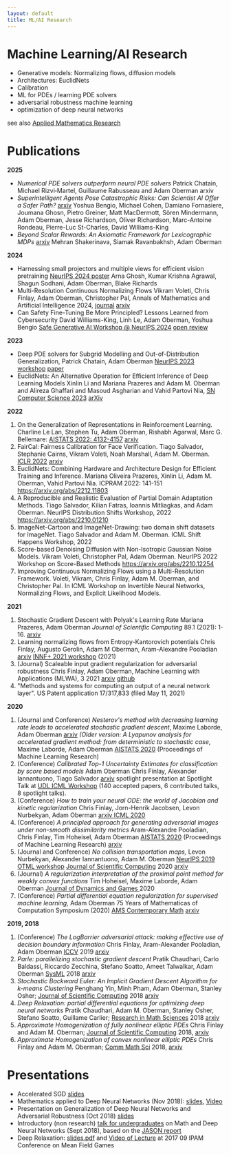 ```yaml
---
layout: default
title: ML/AI Research
---
```


# Machine Learning/AI Research 
- Generative models: Normalizing flows, diffusion models
- Architectures: EuclidNets
- Calibration
- ML for PDEs / learning PDE solvers
- adversarial robustness machine learning
- optimization of deep neural networks
  
see also [Applied Mathematics Research](research_older.md)


# Publications 
**2025**
- *Numerical PDE solvers outperform neural PDE solvers* Patrick Chatain, Michael Rizvi‑Martel, Guillaume Rabusseau and Adam Oberman arxiv
- *Superintelligent Agents Pose Catastrophic Risks: Can Scientist AI Offer a Safer Path?* [arxiv](https://arxiv.org/abs/2502.15657)
Yoshua Bengio, Michael Cohen, Damiano Fornasiere, Joumana Ghosn, Pietro Greiner, Matt MacDermott, Sören Mindermann, Adam Oberman, Jesse Richardson, Oliver Richardson, Marc-Antoine Rondeau, Pierre-Luc St-Charles, David Williams-King
- *Beyond Scalar Rewards: An Axiomatic Framework for Lexicographic MDPs* [arxiv](https://arxiv.org/abs/2505.12049) Mehran Shakerinava, Siamak Ravanbakhsh, Adam Oberman

**2024**
- Harnessing small projectors and multiple views for efficient vision pretraining [NeurIPS 2024 poster](https://neurips.cc/virtual/2024/poster/94719) Arna Ghosh, Kumar Krishna Agrawal, Shagun Sodhani, Adam Oberman, Blake Richards  
- Multi-Resolution Continuous Normalizing Flows Vikram Voleti, Chris Finlay, Adam Oberman, Christopher Pal, Annals of Mathematics and Artificial Intelligence 2024, [journal](https://doi.org/10.1007/s10472-024-09939-5) [arxiv](https://arxiv.org/abs/2106.08462)
- Can Safety Fine-Tuning Be More Principled? Lessons Learned from Cybersecurity David Williams-King, Linh Le, Adam Oberman, Yoshua Bengio [Safe Generative AI Workshop @ NeurIPS 2024](https://safegenaiworkshop.github.io/) [open review](https://openreview.net/forum?id=QO7dF42YEb)

**2023**
-  Deep PDE solvers for Subgrid Modelling and Out-of-Distribution Generalization, Patrick Chatain, Adam Oberman [NeurIPS 2023 workshop](https://neurips.cc/virtual/2023/workshop/66538) [paper](https://neurips.cc/virtual/2023/75472)
-   EuclidNets: An Alternative Operation for Efficient Inference of Deep Learning  Models Xinlin Li and Mariana Prazeres and Adam M. Oberman and Alireza  Ghaffari and Masoud Asgharian and Vahid Partovi Nia, [SN Computer Science 2023](https://doi.org/10.1007/s42979-023-01921-y) [arXiv](https://arxiv.org/abs/2212.11803)

**2022**

1. On the Generalization of Representations in Reinforcement Learning.  Charline Le Lan, Stephen Tu, Adam Oberman, Rishabh Agarwal, Marc G.  Bellemare: [AISTATS 2022: 4132-4157](https://aistats.org/aistats2022/accepted.html) [arxiv](https://arxiv.org/abs/2203.00543)
2. FairCal: Fairness Calibration for Face Verification. Tiago Salvador, Stephanie  Cairns, Vikram Voleti, Noah Marshall, Adam M. Oberman. [ICLR 2022](https://openreview.net/forum?id=nRj0NcmSuxb)  [arxiv](https://arxiv.org/abs/2106.03761)
3. EuclidNets: Combining Hardware and Architecture Design for Efficient Training and  Inference. Mariana Oliveira Prazeres, Xinlin Li, Adam M. Oberman, Vahid  Partovi Nia. ICPRAM 2022: 141-151 https://arxiv.org/abs/2212.11803
4. A Reproducible and Realistic Evaluation of Partial Domain Adaptation  Methods. Tiago Salvador, Kilian Fatras, Ioannis Mitliagkas, and Adam  Oberman. NeurIPS Distribution Shifts Workshop, 2022 https://arxiv.org/abs/2210.01210
5. ImageNet-Cartoon and ImageNet-Drawing: two domain shift datasets for ImageNet. Tiago  Salvador and Adam M. Oberman. ICML Shift Happens Workshop, 2022
6. Score-based Denoising Diffusion with Non-Isotropic Gaussian Noise Models. Vikram  Voleti, Christopher Pal, Adam Oberman. NeurIPS 2022 Workshop on  Score-Based Methods https://arxiv.org/abs/2210.12254
7. Improving Continuous Normalizing Flows using a Multi-Resolution Framework.  Voleti, Vikram, Chris Finlay, Adam M. Oberman, and Christopher Pal. In  ICML Workshop on Invertible Neural Networks, Normalizing Flows, and  Explicit Likelihood Models.

**2021**

1. Stochastic Gradient Descent with Polyak's Learning Rate Mariana Prazeres, Adam Oberman *Journal of Scientific Computing* 89.1 (2021): 1-16. [arxiv](https://arxiv.org/abs/1903.08688)
2. Learning normalizing flows from Entropy-Kantorovich potentials Chris Finlay, Augusto Gerolin, Adam M Oberman, Aram-Alexandre Pooladian [arxiv](https://arxiv.org/abs/2006.06033) [INNF+ 2021 workshop](https://invertibleworkshop.github.io/accepted_papers/index.html) (2021)
3. (Journal) Scaleable input gradient regularization for adversarial robustness Chris Finlay, Adam Oberman, Machine Learning with Applications (MLWA), 3 2021 [arxiv](https://arxiv.org/abs/1905.11468) [github](https://github.com/cfinlay/tulip)
4. "Methods and systems for computing an output of a neural network layer". US Patent application 17/317,833 (filed May 11, 2021)

**2020**

1. (Journal and Conference) *Nesterov's method with decreasing learning rate leads to accelerated stochastic gradient descent*, Maxime Laborde, Adam Oberman [arxiv](https://arxiv.org/abs/1908.07861) *(Older version: A Lyapunov analysis for accelerated gradient method: from deterministic to stochastic case*, Maxime Laborde, Adam Oberman [AISTATS 2020](https://www.aistats.org/accepted.html) (Proceedings of Machine Learning Research)
2. (Conference) *Calibrated Top-1 Uncertainty Estimates for classification by score based models* Adam Oberman Chris Finlay, Alexander Iannantuono, Tiago Salvador [arxiv](https://arxiv.org/abs/1903.09215) spotlight presentation at Spotlight Talk at [UDL ICML Workshop](https://icml.cc/virtual/2020/workshop/5717) (140 accepted papers, 6 contributed talks, 8 spotlight talks).
3. (Conference) *How to train your neural ODE: the world of Jacobian and kinetic regularization* Chris Finlay, Jorn-Henrik Jacobsen, Levon Nurbekyan, Adam Oberman [arxiv ](https://arxiv.org/abs/2002.02798) [ICML 2020](https://proceedings.icml.cc/paper/2020/hash/98c56bce74669e2e4e7a9fc1caa8c326)
4. (Conference) *A principled approach for generating adversarial images under non-smooth dissimilarity metrics* Aram-Alexandre Pooladian, Chris Finlay, Tim Hoheisel, Adam Oberman [AISTATS 2020](https://www.aistats.org/accepted.html) (Proceedings of Machine Learning Research) [arxiv](https://arxiv.org/abs/1908.01667)
5. (Journal and Conference) *No collision transportation maps,* Levon Nurbekyan, Alexander Iannantuono, Adam M. Oberman [NeurIPS 2019 OTML workshop](https://sites.google.com/view/otml2019/schedule) [Journal of Scientific Computing](https://doi.org/10.1007/s10915-020-01143-x) 2020 [arxiv](https://arxiv.org/abs/1912.02317)
6. (Journal) *A regularization interpretation of the proximal point method for weakly convex functions* Tim Hoheisel, Maxime Laborde, Adam Oberman  [Journal of Dynamics and Games ](http://dx.doi.org/10.3934/jdg.2020005)2020
7. (Conference) *Partial differential equation regularization for supervised machine learning,* Adam Oberman 75 Years of Mathematicas of Computation Symposium (2020) [AMS Contemporary Math](https://www.ams.org/books/conm/) [arxiv](http://arxiv.org/abs/1910.01612)

**2019, 2018**

1. (Conference) *The LogBarrier adversarial attack: making effective use of decision boundary information* Chris Finlay, Aram-Alexander Pooladian, Adam Oberman [ICCV](http://openaccess.thecvf.com/content_ICCV_2019/html/Finlay_The_LogBarrier_Adversarial_Attack_Making_Effective_Use_of_Decision_Boundary_ICCV_2019_paper.html) 2019 [arxiv](https://arxiv.org/abs/1903.10396)
2. *Parle: parallelizing stochastic gradient descent* Pratik Chaudhari, Carlo Baldassi, Riccardo Zecchina, Stefano Soatto, Ameet Talwalkar, Adam Oberman [SysML](http://www.sysml.cc/)  2018 [arxiv](https://arxiv.org/abs/1707.00424)
3. *Stochastic Backward Euler: An Implicit Gradient Descent Algorithm for k-means Clustering* Penghang Yin, Minh Pham, Adam Oberman, Stanley Osher; [Journal of Scientific Computing](https://doi.org/10.1007/s10915-018-0744-4) 2018 [arxiv](https://arxiv.org/abs/1710.07746)
4. *Deep Relaxation: partial differential equations for optimizing deep neural networks* Pratik Chaudhari, Adam M. Oberman, Stanley Osher, Stefano Soatto, Guillame Carlier; [Research in Math Sciences](https://link.springer.com/article/10.1007/s40687-018-0148-y) 2018 [arxiv](https://arxiv.org/abs/1704.04932)
5. *Approximate Homogenization of fully nonlinear elliptic PDEs* Chris Finlay and Adam M. Oberman; [Journal of Scientific Computing](https://link.springer.com/journal/10915) 2018, [arxiv ](https://arxiv.org/abs/1710.10311)
6. *Approximate Homogenization of convex nonlinear elliptic PDEs* Chris Finlay and Adam M. Oberman; [Comm Math Sci](http://intlpress.com/site/pub/pages/journals/items/cms/_home/_main/) 2018, [arxiv ](https://arxiv.org/abs/1710.10309)



# Presentations
- Accelerated SGD [slides](https://www.adamoberman.net/uploads/6/2/4/2/62426505/accelerate_sgd_new_slides_2020_05.pdf)
- Mathematics applied to Deep Neural Networks (Nov 2018): [slides](https://www.adamoberman.net/uploads/6/2/4/2/62426505/math_comp_brown_11_02.pdf), [Video](https://brown.hosted.panopto.com/Panopto/Pages/Viewer.aspx?id=ae9989ff-5e3e-4f28-9332-a98d012a4614)
- Presentation on Generalization of Deep Neural Networks and Adversarial Robustness (Oct 2018) [slides](https://www.adamoberman.net/uploads/6/2/4/2/62426505/miml_oct_30.pdf)
- Introductory (non research) [talk for undergraduates](https://www.adamoberman.net/uploads/6/2/4/2/62426505/seminar_1_introduction.pdf) on Math and Deep Neural Networks (Sept 2018), based on the [JASON report](https://fas.org/irp/agency/dod/jason/)
- Deep Relaxation: [slides.pdf](https://www.adamoberman.net/uploads/6/2/4/2/62426505/2017_08_30_ipam.pdf) and [Video of Lecture](http://www.ipam.ucla.edu/programs/workshops/mean-field-games/?tab=schedule) at 2017 09 IPAM Conference on Mean Field Games

